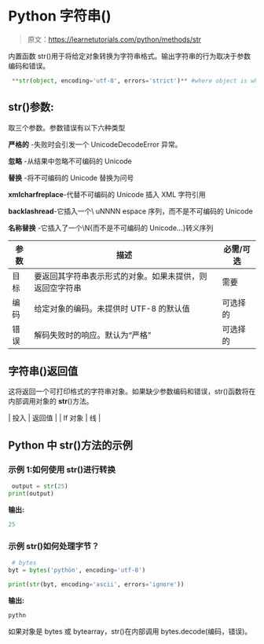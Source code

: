 # Python 字符串()

> 原文：<https://learnetutorials.com/python/methods/str>

内置函数 str()用于将给定对象转换为字符串格式。输出字符串的行为取决于参数编码和错误。

```py
 **str(object, encoding='utf-8', errors='strict')** #where object is whoes string representation needed 

```

## str()参数:

取三个参数。参数错误有以下六种类型

**严格的** -失败时会引发一个 UnicodeDecodeError 异常。

**忽略** -从结果中忽略不可编码的 Unicode

**替换** -将不可编码的 Unicode 替换为问号

**xmlcharfreplace**-代替不可编码的 Unicode 插入 XML 字符引用

**backlashread**-它插入一个\ uNNNN espace 序列，而不是不可编码的 Unicode

**名称替换** -它插入了一个\N{而不是不可编码的 Unicode...}转义序列

| 参数 | 描述 | 必需/可选 |
| --- | --- | --- |
| 目标 | 要返回其字符串表示形式的对象。如果未提供，则返回空字符串 | 需要 |
| 编码 | 给定对象的编码。未提供时 UTF-8 的默认值 | 可选择的 |
| 错误 | 解码失败时的响应。默认为“严格” | 可选择的 |

## 字符串()返回值

这将返回一个可打印格式的字符串对象。如果缺少参数编码和错误，str()函数将在内部调用对象的 __str__()方法。

| 投入 | 返回值 |
| If 对象 | 线 |

## Python 中 str()方法的示例

### 示例 1:如何使用 str()进行转换

```py
 output = str(25)
print(output) 

```

**输出:**

```py
25
```

### 示例 str()如何处理字节？

```py
 # bytes
byt = bytes('pythön', encoding='utf-8')

print(str(byt, encoding='ascii', errors='ignore')) 

```

**输出:**

```py
pythn 
```

如果对象是 bytes 或 bytearray，str()在内部调用 bytes.decode(编码，错误)。